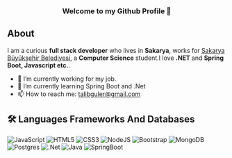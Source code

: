 <h3 align="center"> Welcome to my Github Profile 👋 </h3>

## About

I am a curious <b>full stack developer</b> who lives in <b>Sakarya</b>, works for <a href="https://www.sakarya.bel.tr/tr/Daire-Baskanligi/bilgi-islem-dairesi-baskanligi/3" target="_blank">Sakarya Büyükşehir Belediyesi</a>, a <b>Computer Science</b> student.I love <b>.NET </b> and <b> Spring Boot, Javascript etc.</b>.

- 🔭 I’m currently working for my job.
- 🌱 I’m currently learning Spring Boot and .Net
- 📫 How to reach me: talibguler@gmail.com

## 🛠️ Languages Frameworks And Databases 

![JavaScript](https://img.shields.io/badge/javascript-%23323330.svg?style=for-the-badge&logo=javascript&logoColor=%23F7DF1E)
![HTML5](https://img.shields.io/badge/html5-%23E34F26.svg?style=for-the-badge&logo=html5&logoColor=white)
![CSS3](https://img.shields.io/badge/css3-%231572B6.svg?style=for-the-badge&logo=css3&logoColor=white)
![NodeJS](https://img.shields.io/badge/node.js-%2343853D.svg?style=for-the-badge&logo=node.js&logoColor=white)
![Bootstrap](https://img.shields.io/badge/bootstrap-%23563D7C.svg?style=for-the-badge&logo=bootstrap&logoColor=white)
![MongoDB](https://img.shields.io/badge/MongoDB-%234ea94b.svg?style=for-the-badge&logo=mongodb&logoColor=white)
![Postgres](https://img.shields.io/badge/postgres-%23316192.svg?style=for-the-badge&logo=postgresql&logoColor=white)
![.Net](https://img.shields.io/badge/.NET-5C2D91?style=for-the-badge&logo=.net&logoColor=white)
![Java](https://img.shields.io/badge/Java-ED8B00?style=for-the-badge&logo=java&logoColor=white)
![SpringBoot](https://img.shields.io/badge/Spring-6DB33F?style=for-the-badge&logo=spring&logoColor=white)



